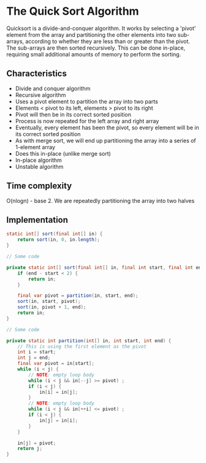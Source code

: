 # The Quick Sort Algorithm

Quicksort is a divide-and-conquer algorithm. It works by selecting a 'pivot' element from the array and partitioning 
the other elements into two sub-arrays, according to whether they are less than or greater than the pivot. 
The sub-arrays are then sorted recursively. This can be done in-place, requiring small additional amounts of memory 
to perform the sorting.

## Characteristics

- Divide and conquer algorithm
- Recursive algorithm
- Uses a pivot element to partition the array into two parts
- Elements < pivot to its left, elements > pivot to its right
- Pivot will then be in its correct sorted position
- Process is now repeated for the left array and right array 
- Eventually, every element has been the pivot, so every element will be in its correct sorted position
- As with merge sort, we will end up partitioning the array into a series of 1-element array
- Does this in-place (unlike merge sort)
- In-place algorithm
- Unstable algorithm

## Time complexity

O(nlogn) - base 2. We are repeatedly partitioning the array into two halves

## Implementation

```java
static int[] sort(final int[] in) {
    return sort(in, 0, in.length);
}

// Some code

private static int[] sort(final int[] in, final int start, final int end) {
    if (end - start < 2) {
        return in;
    }

    final var pivot = partition(in, start, end);
    sort(in, start, pivot);
    sort(in, pivot + 1, end);
    return in;
}

// Some code

private static int partition(int[] in, int start, int end) {
    // This is using the first element as the pivot
    int i = start;
    int j = end;
    final var pivot = in[start];
    while (i < j) {
        // NOTE: empty loop body
        while (i < j && in[--j] >= pivot) ;
        if (i < j) {
            in[i] = in[j];
        }
        // NOTE: empty loop body
        while (i < j && in[++i] <= pivot) ;
        if (i < j) {
            in[j] = in[i];
        }
    }

    in[j] = pivot;
    return j;
}
```